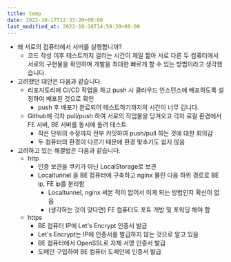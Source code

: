```yaml
---
title: temp
date: 2022-10-17T12:33:20+09:00
last_modified_at: 2022-10-18T14:59:39+09:00
---
```


- 왜 서로의 컴퓨터에서 서버를 실행합니까?
	- 코드 작성 이후 테스트까지 걸리는 시간이 제일 짧아 서로 다른 두 컴퓨터에서 서로의 구현물을 확인하며 개발을 최대한 빠르게 할 수 있는 방법이라고 생각했습니다.
- 고려했던 대안은 다음과 같습니다.
	- 리포지토리에 CI/CD 작업을 하고 push 시 클라우드 인스턴스에 배포하도록 설정하여 배포된 것으로 확인
		- push 후 배포가 완료되어 테스트하기까지의 시간이 너무 깁니다.
	- Github에 각자 pull/push 하여 서로의 작업물을 당겨오고 각자 로컬 환경에서 FE 서버, BE 서버를 동시에 돌려 테스트
		- 작은 단위의 수정까지 전부 커밋하여 push/pull 하는 것에 대한 회의감
		- 두 컴퓨터의 환경이 다르기 때문에 환경 맞추기도 쉽지 않음
- 고려하고 있는 해결법은 다음과 같습니다.
	- http
		- 인증 보관을 쿠키가 아닌 LocalStorage로 보관
		- Localtunnel 을 BE 컴퓨터에 구축하고 nginx 물린 다음 하위 경로로 BE ip,  FE ip를 분리함
			- Localtunnel, nginx 써본 적이 없어서 이게 되는 방법인지 확신이 없음
			- (생각하는 것이 맞다면) FE 컴퓨터도 포트 개방 및 포워딩 해야 함
	- https
		- BE 컴퓨터 IP에 Let's Encrypt 인증서 발급
		- Let's Encrypt는 IP에 인증서를 발급하지 않는 것으로 알고 있음
		- BE 컴퓨터에서 OpenSSL로 자체 서명 인증서 발급
		- 도메인 구입하여 BE 컴퓨터 도메인에 인증서 발급